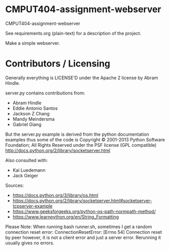 CMPUT404-assignment-webserver
=============================

CMPUT404-assignment-webserver

See requirements.org (plain-text) for a description of the project.

Make a simple webserver.

Contributors / Licensing
========================

Generally everything is LICENSE'D under the Apache 2 license by Abram Hindle.

server.py contains contributions from:

* Abram Hindle
* Eddie Antonio Santos
* Jackson Z Chang
* Mandy Meindersma 
* Gabriel Giang

But the server.py example is derived from the python documentation
examples thus some of the code is Copyright © 2001-2013 Python
Software Foundation; All Rights Reserved under the PSF license (GPL
compatible) http://docs.python.org/2/library/socketserver.html


Also consulted with:
* Kai Luedemann
* Jack Geiger

Sources:
* https://docs.python.org/3/library/os.html
* https://docs.python.org/2/library/socketserver.html#socketserver-tcpserver-example
* https://www.geeksforgeeks.org/python-os-path-normpath-method/
* https://www.learnpython.org/en/String_Formatting

Please Note:
    When running bash runner.sh, sometimes I get a random connection reset error:
        ConnectionResetError: [Errno 54] Connection reset by peer
    however, it is not a client error and just a server error. Rerunning it usually 
    gives no errors.